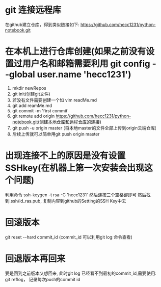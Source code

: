 # git 连接远程库
在github建立仓库，得到类似链接如下:
https://github.com/hecc1231/python-notebook.git

# 在本机上进行仓库创建(如果之前没有设置过用户名和邮箱需要利用 git config --global user.name 'hecc1231')
1. mkdir newRepos
2. git init(创建git文件)
3. 若没有文件需要创建一个如 vim readMe.md
4. git add reamMe.md
5. git commit -m 'first commit'
6. git remote add origin  https://github.com/hecc1231/python-notebook.git(创建本地仓库和远程仓库的连接)
7. git push -u origin master (将本地master的文件全部上传到origin云端仓库)
8. 后续上传就可以简单用git push origin master

# 出现连接不上的原因是没有设置SSHkey(在机器上第一次安装会出现这个问题)
利用命令 ssh-keygen -t rsa -C 'hecc1231'
然后连按三个空格键即可
然后找到.ssh/id_ras.pub, 复制内容到github的Setting的SSH Key中去

# 回滚版本
git reset --hard commit_id (commit_id 可以利用git log 命令查看)
# 回退版本再回来
要是回到之前版本又想回来, 此时git log 已经看不到最初的commit_id,需要使用:
git reflog， 记录每次push的commit id

